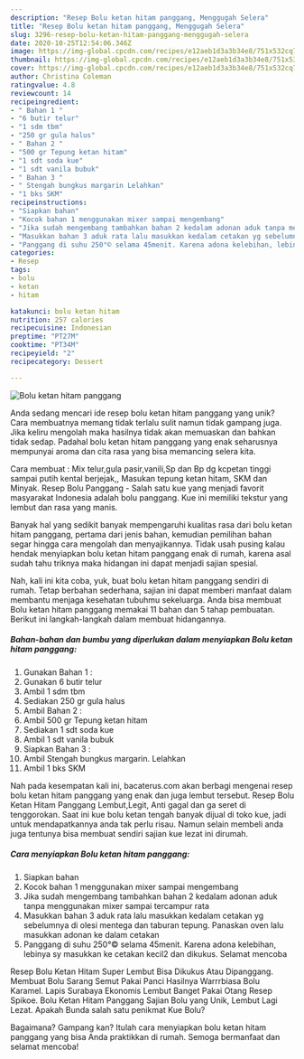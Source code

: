 ```yaml
---
description: "Resep Bolu ketan hitam panggang, Menggugah Selera"
title: "Resep Bolu ketan hitam panggang, Menggugah Selera"
slug: 3296-resep-bolu-ketan-hitam-panggang-menggugah-selera
date: 2020-10-25T12:54:06.346Z
image: https://img-global.cpcdn.com/recipes/e12aeb1d3a3b34e8/751x532cq70/bolu-ketan-hitam-panggang-foto-resep-utama.jpg
thumbnail: https://img-global.cpcdn.com/recipes/e12aeb1d3a3b34e8/751x532cq70/bolu-ketan-hitam-panggang-foto-resep-utama.jpg
cover: https://img-global.cpcdn.com/recipes/e12aeb1d3a3b34e8/751x532cq70/bolu-ketan-hitam-panggang-foto-resep-utama.jpg
author: Christina Coleman
ratingvalue: 4.8
reviewcount: 14
recipeingredient:
- " Bahan 1 "
- "6 butir telur"
- "1 sdm tbm"
- "250 gr gula halus"
- " Bahan 2 "
- "500 gr Tepung ketan hitam"
- "1 sdt soda kue"
- "1 sdt vanila bubuk"
- " Bahan 3 "
- " Stengah bungkus margarin Lelahkan"
- "1 bks SKM"
recipeinstructions:
- "Siapkan bahan"
- "Kocok bahan 1 menggunakan mixer sampai mengembang"
- "Jika sudah mengembang tambahkan bahan 2 kedalam adonan aduk tanpa menggunakan mixer sampai tercampur rata"
- "Masukkan bahan 3 aduk rata lalu masukkan kedalam cetakan yg sebelumnya di olesi mentega dan taburan tepung. Panaskan oven lalu masukkan adonan ke dalam cetakan"
- "Panggang di suhu 250°© selama 45menit. Karena adona kelebihan, lebinya sy masukkan ke cetakan kecil2 dan dikukus. Selamat mencoba"
categories:
- Resep
tags:
- bolu
- ketan
- hitam

katakunci: bolu ketan hitam 
nutrition: 257 calories
recipecuisine: Indonesian
preptime: "PT27M"
cooktime: "PT34M"
recipeyield: "2"
recipecategory: Dessert

---
```



![Bolu ketan hitam panggang](https://img-global.cpcdn.com/recipes/e12aeb1d3a3b34e8/751x532cq70/bolu-ketan-hitam-panggang-foto-resep-utama.jpg)

Anda sedang mencari ide resep bolu ketan hitam panggang yang unik? Cara membuatnya memang tidak terlalu sulit namun tidak gampang juga. Jika keliru mengolah maka hasilnya tidak akan memuaskan dan bahkan tidak sedap. Padahal bolu ketan hitam panggang yang enak seharusnya mempunyai aroma dan cita rasa yang bisa memancing selera kita.

Cara membuat : Mix telur,gula pasir,vanili,Sp dan Bp dg kcpetan tinggi sampai putih kental berjejak,, Masukan tepung ketan hitam, SKM dan Minyak. Resep Bolu Panggang - Salah satu kue yang menjadi favorit masyarakat Indonesia adalah bolu panggang. Kue ini memiliki tekstur yang lembut dan rasa yang manis.

Banyak hal yang sedikit banyak mempengaruhi kualitas rasa dari bolu ketan hitam panggang, pertama dari jenis bahan, kemudian pemilihan bahan segar hingga cara mengolah dan menyajikannya. Tidak usah pusing kalau hendak menyiapkan bolu ketan hitam panggang enak di rumah, karena asal sudah tahu triknya maka hidangan ini dapat menjadi sajian spesial.


Nah, kali ini kita coba, yuk, buat bolu ketan hitam panggang sendiri di rumah. Tetap berbahan sederhana, sajian ini dapat memberi manfaat dalam membantu menjaga kesehatan tubuhmu sekeluarga. Anda bisa membuat Bolu ketan hitam panggang memakai 11 bahan dan 5 tahap pembuatan. Berikut ini langkah-langkah dalam membuat hidangannya.

<!--inarticleads1-->

##### Bahan-bahan dan bumbu yang diperlukan dalam menyiapkan Bolu ketan hitam panggang:

1. Gunakan  Bahan 1 :
1. Gunakan 6 butir telur
1. Ambil 1 sdm tbm
1. Sediakan 250 gr gula halus
1. Ambil  Bahan 2 :
1. Ambil 500 gr Tepung ketan hitam
1. Sediakan 1 sdt soda kue
1. Ambil 1 sdt vanila bubuk
1. Siapkan  Bahan 3 :
1. Ambil  Stengah bungkus margarin. Lelahkan
1. Ambil 1 bks SKM


Nah pada kesempatan kali ini, bacaterus.com akan berbagi mengenai resep bolu ketan hitam panggang yang enak dan juga lembut tersebut. Resep Bolu Ketan Hitam Panggang Lembut,Legit, Anti gagal dan ga seret di tenggorokan. Saat ini kue bolu ketan tengah banyak dijual di toko kue, jadi untuk mendapatkannya anda tak perlu risau. Namun selain membeli anda juga tentunya bisa membuat sendiri sajian kue lezat ini dirumah. 

<!--inarticleads2-->

##### Cara menyiapkan Bolu ketan hitam panggang:

1. Siapkan bahan
1. Kocok bahan 1 menggunakan mixer sampai mengembang
1. Jika sudah mengembang tambahkan bahan 2 kedalam adonan aduk tanpa menggunakan mixer sampai tercampur rata
1. Masukkan bahan 3 aduk rata lalu masukkan kedalam cetakan yg sebelumnya di olesi mentega dan taburan tepung. Panaskan oven lalu masukkan adonan ke dalam cetakan
1. Panggang di suhu 250°© selama 45menit. Karena adona kelebihan, lebinya sy masukkan ke cetakan kecil2 dan dikukus. Selamat mencoba


Resep Bolu Ketan Hitam Super Lembut Bisa Dikukus Atau Dipanggang. Membuat Bolu Sarang Semut Pakai Panci Hasilnya Warrrbiasa Bolu Karamel. Lapis Surabaya Ekonomis Lembut Banget Pakai Otang Resep Spikoe. Bolu Ketan Hitam Panggang Sajian Bolu yang Unik, Lembut Lagi Lezat. Apakah Bunda salah satu penikmat Kue Bolu? 

Bagaimana? Gampang kan? Itulah cara menyiapkan bolu ketan hitam panggang yang bisa Anda praktikkan di rumah. Semoga bermanfaat dan selamat mencoba!
